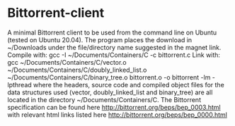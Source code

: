 # Bittorrent-client
A minimal Bittorrent client to be used from the command line on Ubuntu (tested on Ubuntu 20.04). The program places the download in ~/Downloads under the file/directory name suggested in the magnet link.
Compile with: gcc -I ~/Documents/Containers/C -c bittorrent.c
Link with: gcc ~/Documents/Containers/C/vector.o ~/Documents/Containers/C/doubly_linked_list.o ~/Documents/Containers/C/binary_tree.o bittorrent.o -o bittorrent -lm -lpthread
where the headers, source code and compiled object files for the data structures used (vector, doubly_linked_list and binary_tree) are all located in the directory
~/Documents/Containers/C.
The Bittorrent specification can be found here http://bittorrent.org/beps/bep_0003.html with relevant html links listed here http://bittorrent.org/beps/bep_0000.html
